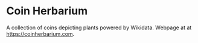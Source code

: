 # Coin Herbarium 
A collection of coins depicting plants powered by Wikidata. Webpage at at <https://coinherbarium.com>.
